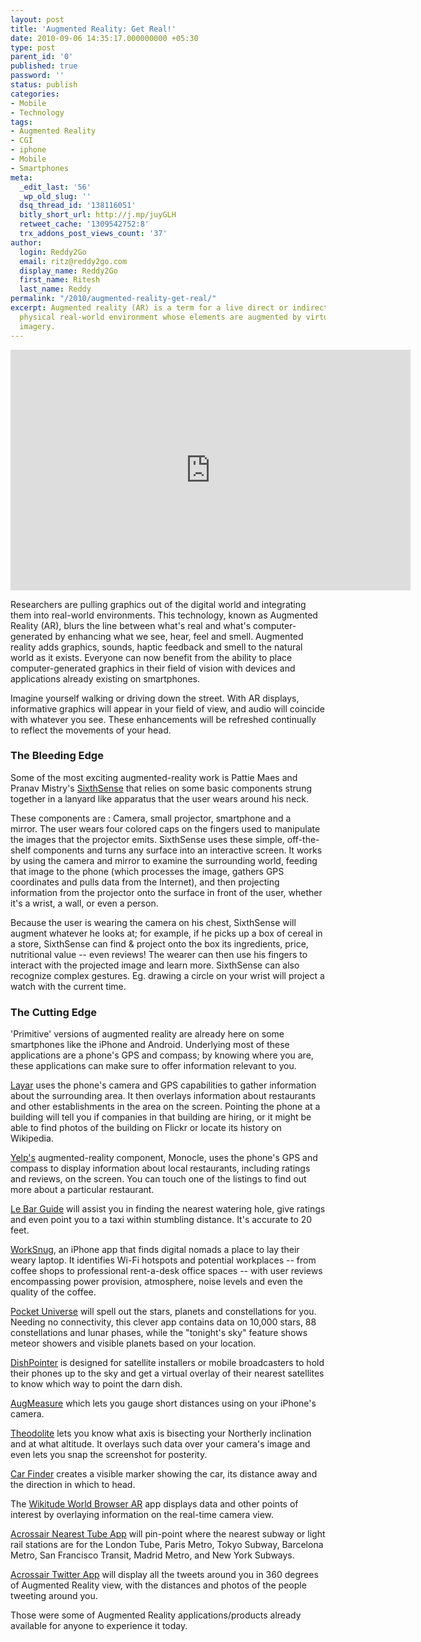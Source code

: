 ```yaml
---
layout: post
title: 'Augmented Reality: Get Real!'
date: 2010-09-06 14:35:17.000000000 +05:30
type: post
parent_id: '0'
published: true
password: ''
status: publish
categories:
- Mobile
- Technology
tags:
- Augmented Reality
- CGI
- iphone
- Mobile
- Smartphones
meta:
  _edit_last: '56'
  _wp_old_slug: ''
  dsq_thread_id: '138116051'
  bitly_short_url: http://j.mp/juyGLH
  retweet_cache: '1309542752:8'
  trx_addons_post_views_count: '37'
author:
  login: Reddy2Go
  email: ritz@reddy2go.com
  display_name: Reddy2Go
  first_name: Ritesh
  last_name: Reddy
permalink: "/2010/augmented-reality-get-real/"
excerpt: Augmented reality (AR) is a term for a live direct or indirect view of a
  physical real-world environment whose elements are augmented by virtual computer-generated
  imagery.
---
```

<p><object width="640" height="385"><param name="movie" value="http://www.youtube.com/v/mUdDhWfpqxg?fs=1&amp;hl=en_US&amp;hd=1" /><param name="allowFullScreen" value="true" /><param name="allowscriptaccess" value="always" /><embed src="http://www.youtube.com/v/mUdDhWfpqxg?fs=1&amp;hl=en_US&amp;hd=1" type="application/x-shockwave-flash" allowscriptaccess="always" allowfullscreen="true" width="640" height="385"></embed></object></p>

<p>Researchers are pulling graphics out of the digital world and integrating them into real-world environments. This technology, known as Augmented Reality (AR), blurs the line between what's real and what's computer-generated by enhancing what we see, hear, feel and smell.&nbsp;Augmented reality adds graphics, sounds, haptic feedback and smell to the natural world as it exists. Everyone can now benefit from the ability to place computer-generated graphics in their field of vision with devices and applications already existing on smartphones.</p>
<p>Imagine yourself walking or driving down the street. With AR displays, informative graphics will appear in your field of view, and audio will coincide with whatever you see. These enhancements will be refreshed continually to reflect the movements of your head.</p>
<h3>The Bleeding Edge</h3>
<p>Some of the most exciting augmented-reality work is Pattie Maes and Pranav Mistry's <a href="http://www.pranavmistry.com/projects/sixthsense/">SixthSense</a> that relies on some basic components strung together in a lanyard like apparatus that the user wears around his neck.</p>
<p>These components are : Camera, small projector, smartphone and a mirror.&nbsp;The user wears four colored caps on the fingers used to manipulate the images that the projector emits. SixthSense uses these simple, off-the-shelf components and turns any surface into an interactive screen. It works by using the camera and mirror to examine the surrounding world, feeding that image to the phone (which processes the image, gathers GPS coordinates and pulls data from the Internet), and then projecting information from the projector onto the surface in front of the user, whether it's a wrist, a wall, or even a person.</p>
<p>Because the user is wearing the camera on his chest, SixthSense will augment whatever he looks at; for example, if he picks up a box of cereal in a store, SixthSense can find & project onto the box its ingredients, price, nutritional value -- even reviews! The wearer can then use his fingers to interact with the projected image and learn more. SixthSense can also recognize complex gestures. Eg. drawing a circle on your wrist will project a watch with the current time.</p>
<h3>The Cutting Edge</h3>
<p>'Primitive' versions of augmented reality are already here on some smartphones like the iPhone and Android. Underlying most of these applications are a phone's GPS and compass; by knowing where you are, these applications can make sure to offer information relevant to you.</p>
<p><a href="http://www.layar.com/">Layar</a> uses the phone's camera and GPS capabilities to gather information about the surrounding area. It then overlays information about restaurants and other establishments in the area on the screen. Pointing the phone at a building will tell you if companies in that building are hiring, or it might be able to find photos of the building on Flickr or locate its history on Wikipedia.</p>
<p><a href="http://www.yelp.com/">Yelp's</a> augmented-reality component, Monocle, uses the phone's GPS and compass to display information about local restaurants, including ratings and reviews, on the screen. You can touch one of the listings to find out more about a particular restaurant.</p>
<p><a href="http://itunes.apple.com/us/app/id335624129?mt=8">Le Bar Guide</a> will assist you in finding the nearest watering hole, give ratings and even point you to a taxi within stumbling distance. It's accurate to 20 feet.</p>
<p><a href="http://worksnug.com/">WorkSnug</a>, an iPhone app that finds digital nomads a place to lay their weary laptop. It identifies Wi-Fi hotspots and potential workplaces -- from coffee shops to professional rent-a-desk office spaces --	 with user reviews encompassing power provision, atmosphere, noise levels and even the quality of the coffee.</p>
<p><a href="http://itunes.apple.com/in/app/pocket-universe-virtual-sky/id306916838?mt=8">Pocket Universe</a> will spell out the stars, planets and constellations for you. Needing no connectivity, this clever app contains data on 10,000 stars, 88 constellations and lunar phases, while the "tonight's sky" feature shows meteor showers and visible planets based on your location.</p>
<p><a href="http://www.dishpointer.com/">DishPointer</a> is designed for satellite installers or mobile broadcasters to hold their phones up to the sky and get a virtual overlay of their nearest satellites to know which way to point the darn dish.</p>
<p><a href="http://itunes.apple.com/us/app/augmeasure/id336607546?mt=8">AugMeasure</a> which lets you gauge short distances using on your iPhone's camera.</p>
<p><a href="http://hunter.pairsite.com/theodolite/">Theodolite</a> lets you know what axis is bisecting your Northerly inclination and at what altitude. It overlays such data over your camera's image and even lets you snap the screenshot for posterity.</p>
<p><a href="http://itunes.apple.com/in/app/car-finder/id335295621?mt=8">Car Finder</a> creates a visible marker showing the car, its distance away and the direction in which to head.</p>
<p>The <a href="http://itunes.apple.com/us/app/wikitude/id329731243?mt=8">Wikitude World Browser AR</a> app displays data and other points of interest by overlaying information on the real-time camera view.</p>
<p><a href="http://www.acrossair.com/acrossair_app_augmented_reality_nearesttube_london_for_iPhone_3GS.htm">Acrossair Nearest Tube App</a> will pin-point where the nearest subway or light rail stations are for the London Tube, Paris Metro, Tokyo Subway, Barcelona Metro, San Francisco Transit, Madrid Metro, and New York Subways.</p>
<p><a href="http://www.acrossair.com/acrossair_app_augmented_reality_nearesttweet_for_iphone_3gs.htm">Acrossair Twitter App</a> will display all the tweets around you in 360 degrees of Augmented Reality view, with the distances and photos of the people tweeting around you.</p>
<p>Those were some of Augmented Reality applications/products already available for anyone to experience it today.</p>
